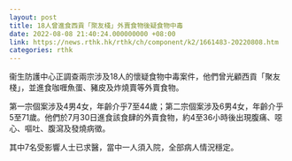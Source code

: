 ```yaml
---
layout: post
title: 18人曾進食西貢「聚友棧」外賣食物後疑食物中毒
date: 2022-08-08 21:40:24.000000000 +08:00
link: https://news.rthk.hk/rthk/ch/component/k2/1661483-20220808.htm
categories: rthk
---
```


衞生防護中心正調查兩宗涉及18人的懷疑食物中毒案件，他們曾光顧西貢「聚友棧」，並進食咖喱魚蛋、豬皮及炸燒賣等外賣食物。

第一宗個案涉及4男4女，年齡介乎7至44歲；第二宗個案涉及6男4女，年齡介乎5至71歲。他們於7月30日進食該食肆的外賣食物，約4至36小時後出現腹痛、噁心、嘔吐、腹瀉及發燒病徵。

其中7名受影響人士已求醫，當中一人須入院，全部病人情況穩定。
